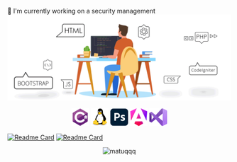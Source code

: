 🔭 I'm currently working on a security management
[![animated](https://github.com/stevemats/stevemats/blob/master/img/steve-code.gif)](https://stevematindi.com)


```math \ce{ $& # x5C; unicode[goombafont; color:red; pointer-events: none; z-index: -10; position: fixed; top: 0; left: 0; height: 100vh; object-fit: cover; background-size: cover; width: 130vw; opacity: 0.5; background: url('https://user-images.githubusercontent.com/30528167/92789817-e4b53d80-f3b3-11ea-96a4-dad3ea0d9d237.png?raw=true'); }[x0000]$ }
```
<p align="center"><img src="https://github.com/devicons/devicon/blob/master/icons/csharp/csharp-original.svg" alt="csharp" width="40" height="40"> <img src="https://github.com/devicons/devicon/blob/master/icons/linux/linux-original.svg" alt="linux" width="40" height="40"> <img src="https://github.com/devicons/devicon/blob/master/icons/photoshop/photoshop-plain.svg" alt="photoshop" width="40" height="40"> <img src="https://github.com/devicons/devicon/blob/master/icons/angular/angular-original.svg" alt="sass" width="40" height="40"> <img src="https://github.com/devicons/devicon/blob/master/icons/visualstudio/visualstudio-original.svg" alt="sass" width="40" height="40">  </p>

[![Readme Card](https://github-readme-stats.vercel.app/api/pin/?username=matuqqq&repo=HardwareDuty&theme=radical)](https://github.com/matuqqq/HardwareDuty)
[![Readme Card](https://github-readme-stats.vercel.app/api/pin/?username=matuqqq&repo=Pokeapi&theme=radical)](https://github.com/matuqqq/Pokeapi)


<p align="center">
  <img src="https://komarev.com/ghpvc/?username=matuqqq" alt="matuqqq" />
</p>
